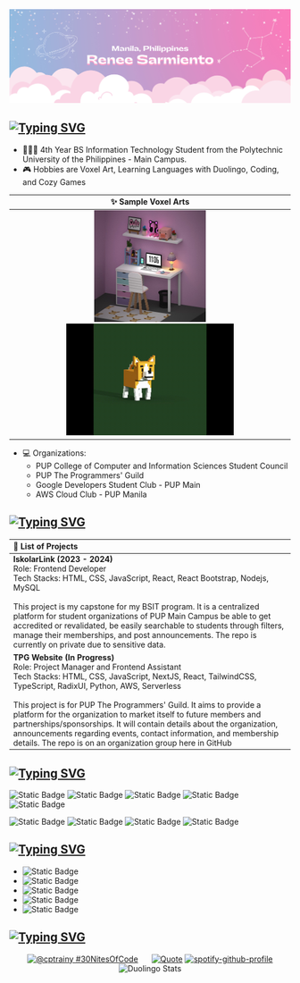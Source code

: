 <img src="assets\banner.png">

[![Typing SVG](https://readme-typing-svg.demolab.com?font=Fira+Code&weight=200&size=22&pause=1000&color=F47FBB&repeat=false&random=false&lines=+%F0%9D%93%A2%F0%9D%93%B1%F0%9D%93%B8%F0%9D%93%BB%F0%9D%93%BD+%F0%9D%93%91%F0%9D%93%B2%F0%9D%93%B8+)](https://git.io/typing-svg)
---
- 👩🏽‍🎓 4th Year BS Information Technology Student from the Polytechnic University of the Philippines - Main Campus. 
- 🎮 Hobbies are Voxel Art, Learning Languages with Duolingo, Coding, and Cozy Games

<div align="center">

| ✨ Sample Voxel Arts |
|:---:|
|<img src="assets\vox_art1.jpg" width="200" height="200"><img src="assets\vox_art2.gif" width="300" height="200">|

</div>

- 💻 Organizations: 
  - PUP College of Computer and Information Sciences Student Council
  - PUP The Programmers' Guild
  - Google Developers Student Club - PUP Main
  - AWS Cloud Club - PUP Manila 


## [![Typing SVG](https://readme-typing-svg.demolab.com?font=Fira+Code&weight=200&size=22&duration=3000&pause=1000&color=F47FBB&vCenter=true&repeat=false&random=false&lines=%F0%9D%93%99%F0%9D%93%BE%F0%9D%93%BC%F0%9D%93%BD+%F0%9D%93%9A%F0%9D%93%AE%F0%9D%93%AE%F0%9D%93%B9+%F0%9D%93%92%F0%9D%93%B8%F0%9D%93%AD%F0%9D%93%B2%F0%9D%93%B7%F0%9D%93%B0)](https://git.io/typing-svg)

<div align="center">
    
| 🔭 List of Projects |
| :--- |
| <b>IskolarLink (2023 - 2024)</b> <br/> Role: Frontend Developer<br/>Tech Stacks: HTML, CSS, JavaScript, React, React Bootstrap, Nodejs, MySQL <br/><br/> This project is my capstone for my BSIT program. It is a centralized platform for student organizations of PUP Main Campus be able to get accredited or revalidated, be easily searchable to students through filters, manage their memberships, and post announcements. The repo is currently on private due to sensitive data.<br/>|
| <b>TPG Website (In Progress)</b> <br/> Role: Project Manager and Frontend Assistant<br/>Tech Stacks: HTML, CSS, JavaScript, NextJS, React, TailwindCSS, TypeScript, RadixUI, Python, AWS, Serverless <br/><br/>This project is for PUP The Programmers' Guild. It aims to provide a platform for the organization to market itself to future members and partnerships/sponsorships. It will contain details about the organization, announcements regarding events, contact information, and membership details. The repo is on an organization group here in GitHub<br/>|

</div>

## [![Typing SVG](https://readme-typing-svg.demolab.com?font=Fira+Code&weight=200&size=22&duration=3000&pause=1000&color=F47FBB&vCenter=true&repeat=false&random=false&lines=%F0%9D%93%A3%F0%9D%93%AE%F0%9D%93%AC%F0%9D%93%B1+%F0%9D%93%A2%F0%9D%93%BD%F0%9D%93%AA%F0%9D%93%AC%F0%9D%93%B4%F0%9D%93%BC)](https://git.io/typing-svg)

![Static Badge](https://img.shields.io/badge/Python---?style=for-the-badge&logo=Python&logoColor=black&color=white)
![Static Badge](https://img.shields.io/badge/C%23---?style=for-the-badge&logo=Csharp&logoColor=black&color=white)
![Static Badge](https://img.shields.io/badge/C---?style=for-the-badge&logo=C&logoColor=black&color=white)
![Static Badge](https://img.shields.io/badge/JavaScript---?style=for-the-badge&logo=JavaScript&logoColor=black&color=white)
![Static Badge](https://img.shields.io/badge/HTML---?style=for-the-badge&logo=HTML5&logoColor=black&color=white)

![Static Badge](https://img.shields.io/badge/CSS---?style=for-the-badge&logo=CSS3&logoColor=black&color=white)
![Static Badge](https://img.shields.io/badge/React---?style=for-the-badge&logo=React&logoColor=black&color=white)
![Static Badge](https://img.shields.io/badge/Bootstrap---?style=for-the-badge&logo=Bootstrap&logoColor=black&color=white)
![Static Badge](https://img.shields.io/badge/MySQL---?style=for-the-badge&logo=MySQL&logoColor=black&color=white)

## [![Typing SVG](https://readme-typing-svg.demolab.com?font=Fira+Code&weight=200&size=22&duration=3000&pause=1000&color=F47FBB&vCenter=true&repeat=false&random=false&lines=%F0%9D%93%95%F0%9D%93%B5%F0%9D%94%82+%F0%9D%94%80%F0%9D%93%B2%F0%9D%93%BD%F0%9D%93%B1+%F0%9D%93%9C%F0%9D%93%AE)](https://git.io/typing-svg)

- ![Static Badge](https://img.shields.io/badge/gmail-renee.j.sarmiento%40gmail.com-purple?style=social&logo=Gmail&link=mailto%3Arenee.j.sarmiento%40gmail.com)
- ![Static Badge](https://img.shields.io/badge/Discord-CptRainy-blue?style=social&logo=Discord&link=https%3A%2F%2Fdiscordapp.com%2Fusers%2F435769328059678720)
- ![Static Badge](https://img.shields.io/badge/Duolingo-KapitanUlan-blue?style=social&logo=Duolingo&link=https%3A%2F%2Fwww.duolingo.com%2Fprofile%2FKapitanUlan)
- ![Static Badge](https://img.shields.io/badge/FreeCodeCamp-CptRainy-black?style=social&logo=freecodecamp&color=white&link=https%3A%2F%2Fwww.freecodecamp.org%2FCptRainy)
- ![Static Badge](https://img.shields.io/badge/Steam-cptrainy-black?style=social&logo=steam&color=white&link=https%3A%2F%2Fsteamcommunity.com%2Fid%2Fcptrainy%2F)

## [![Typing SVG](https://readme-typing-svg.demolab.com?font=Fira+Code&weight=200&size=22&duration=3000&pause=1000&color=F47FBB&vCenter=true&repeat=false&random=false&width=500&lines=%F0%9D%93%A3%F0%9D%93%B1%F0%9D%93%AE+%F0%9D%93%95%F0%9D%93%BB%F0%9D%93%B2%F0%9D%93%AE%F0%9D%93%B7%F0%9D%93%AD%F0%9D%93%BC+%F0%9D%93%A6%F0%9D%93%AE+%F0%9D%93%9C%F0%9D%93%AA%F0%9D%93%AD%F0%9D%93%AE+%F0%9D%93%90%F0%9D%93%B5%F0%9D%93%B8%F0%9D%93%B7%F0%9D%93%B0+%F0%9D%93%A3%F0%9D%93%B1%F0%9D%93%AE+%F0%9D%93%A6%F0%9D%93%AA%F0%9D%94%82)](https://git.io/typing-svg)
<div align="center">
    
<a href="https://www.codedex.io/@cptrainy/30-nites-of-code" style="margin-right: 20px;">![@cptrainy #30NitesOfCode](https://www.codedex.io/api/petStatus?user=cptrainy)</a>
[![Quote](https://quotes-github-readme.vercel.app/api?type=horizontal&theme=dracula)](https://github.com/piyushsuthar/github-readme-quotes)
[![spotify-github-profile](https://spotify-github-profile.vercel.app/api/view?uid=1k8n9sq6tzizdeah7zfr2s8vl&cover_image=true&theme=natemoo-re&show_offline=false&background_color=121212&interchange=true&bar_color=53b14f&bar_color_cover=false)](https://spotify-github-profile.vercel.app/api/view?uid=1k8n9sq6tzizdeah7zfr2s8vl&redirect=true)
<img src="https://duolingo-stats-card.vercel.app/api?username=KapitanUlan&theme=nightowl" alt="Duolingo Stats"/>

    

</div>

